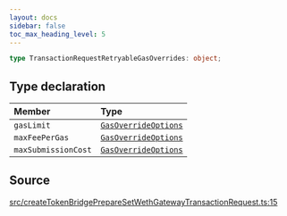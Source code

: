 ```yaml
---
layout: docs
sidebar: false
toc_max_heading_level: 5
---
```


```ts
type TransactionRequestRetryableGasOverrides: object;
```

## Type declaration

| Member              | Type                                                                                |
| :------------------ | :---------------------------------------------------------------------------------- |
| `gasLimit`          | [`GasOverrideOptions`](../../utils/gasOverrides/type-aliases/GasOverrideOptions.md) |
| `maxFeePerGas`      | [`GasOverrideOptions`](../../utils/gasOverrides/type-aliases/GasOverrideOptions.md) |
| `maxSubmissionCost` | [`GasOverrideOptions`](../../utils/gasOverrides/type-aliases/GasOverrideOptions.md) |

## Source

[src/createTokenBridgePrepareSetWethGatewayTransactionRequest.ts:15](https://github.com/OffchainLabs/arbitrum-orbit-sdk/blob/9d5595a042e42f7d6b9af10a84816c98ea30f330/src/createTokenBridgePrepareSetWethGatewayTransactionRequest.ts#L15)
